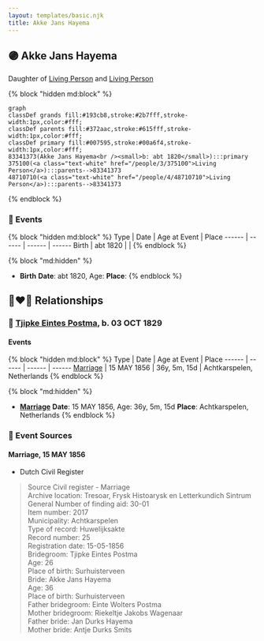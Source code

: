 ```yaml
---
layout: templates/basic.njk
title: Akke Jans Hayema
---
```

## 🟣 Akke Jans Hayema

Daughter of [Living Person](/people/4/48710710) and [Living Person](/people/3/375100)

{% block "hidden md:block" %}
```mermaid
graph
classDef grands fill:#193cb8,stroke:#2b7fff,stroke-width:1px,color:#fff;
classDef parents fill:#372aac,stroke:#615fff,stroke-width:1px,color:#fff;
classDef primary fill:#007595,stroke:#00a6f4,stroke-width:1px,color:#fff;
83341373(Akke Jans Hayema<br /><small>b: abt 1820</small>):::primary
375100(<a class="text-white" href="/people/3/375100">Living Person</a>):::parents-->83341373
48710710(<a class="text-white" href="/people/4/48710710">Living Person</a>):::parents-->83341373
```
{% endblock %}

### 📆 Events

{% block "hidden md:block" %}
Type | Date | Age at Event | Place
------ | ------ | ------ | ------
Birth | abt 1820 |  |
{% endblock %}

{% block "md:hidden" %}
- **Birth**
**Date**: abt 1820, Age:
**Place**:
{% endblock %}

## 👩‍❤️‍👨 Relationships

### 🔵 [Tjipke Eintes Postma](/people/9/98204460), b. 03 OCT 1829

#### Events

{% block "hidden md:block" %}
Type | Date | Age at Event | Place
------ | ------ | ------ | ------
[Marriage](#event-family-0-event-0) | 15 MAY 1856 | 36y, 5m, 15d | Achtkarspelen, Netherlands
{% endblock %}

{% block "md:hidden" %}
- **[Marriage](#event-family-0-event-0)**
**Date**: 15 MAY 1856, Age: 36y, 5m, 15d
**Place**: Achtkarspelen, Netherlands
{% endblock %}

### 📰 Event Sources

#### <a id="event-family-0-event-0"></a> Marriage, 15 MAY 1856
* Dutch Civil Register
>   
  > Source Civil register - Marriage  
  > Archive location: Tresoar, Frysk Histoarysk en Letterkundich Sintrum  
  > General Number of finding aid: 30-01  
  > Item number: 2017  
  > Municipality: Achtkarspelen  
  > Type of record: Huwelijksakte  
  > Record number: 25  
  > Registration date: 15-05-1856  
  > Bridegroom: Tjipke Eintes Postma  
  > Age: 26  
  > Place of birth: Surhuisterveen  
  > Bride: Akke Jans Hayema  
  > Age: 36  
  > Place of birth: Surhuisterveen  
  > Father bridegroom: Einte Wolters Postma  
  > Mother bridegroom: Riekeltje Jakobs Wagenaar  
  > Father bride: Jan Durks Hayema  
  > Mother bride: Antje Durks Smits